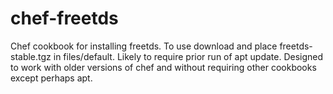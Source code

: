 chef-freetds
============

Chef cookbook for installing freetds. To use download and place freetds-stable.tgz in files/default. Likely to require prior run of apt update. Designed to work with older versions of chef and without requiring other cookbooks except perhaps apt.
